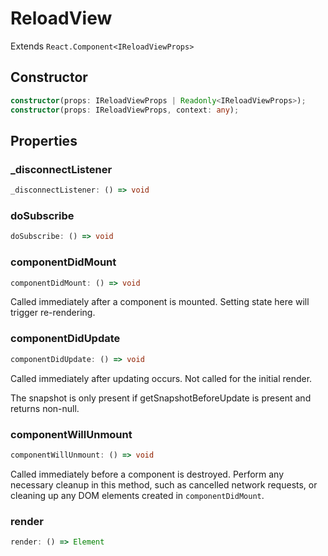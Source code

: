 # ReloadView

Extends `React.Component<IReloadViewProps>`

## Constructor

```ts
constructor(props: IReloadViewProps | Readonly<IReloadViewProps>);
constructor(props: IReloadViewProps, context: any);
```

## Properties

### _disconnectListener

```ts
_disconnectListener: () => void
```

### doSubscribe

```ts
doSubscribe: () => void
```

### componentDidMount

```ts
componentDidMount: () => void
```

Called immediately after a component is mounted. Setting state here will trigger re-rendering.

### componentDidUpdate

```ts
componentDidUpdate: () => void
```

Called immediately after updating occurs. Not called for the initial render.

The snapshot is only present if getSnapshotBeforeUpdate is present and returns non-null.

### componentWillUnmount

```ts
componentWillUnmount: () => void
```

Called immediately before a component is destroyed. Perform any necessary cleanup in this method, such as
cancelled network requests, or cleaning up any DOM elements created in `componentDidMount`.

### render

```ts
render: () => Element
```
